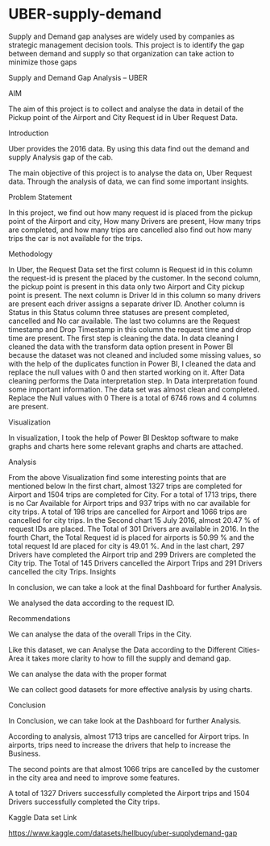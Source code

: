 # UBER-supply-demand
Supply and Demand gap analyses are widely used by companies as strategic management decision tools. This project is to identify the gap between demand and supply so that organization can take action to minimize those gaps

Supply and Demand Gap Analysis – UBER

AIM

The aim of this project is to collect and analyse the data in detail of the Pickup point of the Airport and City Request id in Uber Request Data.

Introduction

Uber provides the 2016 data. By using this data find out the demand and supply Analysis gap of the cab.

The main objective of this project is to analyse the data on, Uber Request data. Through the analysis of data, we can find some important insights.

Problem Statement

In this project, we find out how many request id is placed from the pickup point of the Airport and city, How many Drivers are present, How many trips are completed, and how many trips are cancelled also find out how many trips the car is not available for the trips.

Methodology

In Uber, the Request Data set the first column is Request id in this column the request-id is present the placed by the customer.
In the second column, the pickup point is present in this data only two Airport and City pickup point is present.
The next column is Driver Id in this column so many drivers are present each driver assigns a separate driver ID.
Another column is Status in this Status column three statuses are present completed, cancelled and No car available.
The last two columns are the Request timestamp and Drop Timestamp in this column the request time and drop time are present.
The first step is cleaning the data. In data cleaning I cleaned the data with the transform data option present in Power BI because the dataset was not cleaned and included some missing values, so with the help of the duplicates function in Power BI, I cleaned the data and replace the null values with 0 and then started working on it.
After Data cleaning performs the Data interpretation step. In Data interpretation found some important information.
The data set was almost clean and completed.
Replace the Null values with 0
There is a total of 6746 rows and 4 columns are present.
 

 Visualization

In visualization, I took the help of Power BI Desktop software to make graphs and charts here some relevant graphs and charts are attached. 

Analysis

From the above Visualization find some interesting points that are mentioned below
In the first chart, almost 1327 trips are completed for Airport and 1504 trips are completed for City.
For a total of 1713 trips, there is no Car Available for Airport trips and 937 trips with no car available for city trips.
A total of 198 trips are cancelled for Airport and 1066 trips are cancelled for city trips.
In the Second chart 15 July 2016, almost 20.47 % of request IDs are placed.
The Total of 301 Drivers are available in 2016.
In the fourth Chart, the Total Request id is placed for airports is 50.99 % and the total request Id are placed for city is 49.01 %.
And in the last chart, 297 Drivers have completed the Airport trip and 299 Drivers are completed the City trip.
The Total of 145 Drivers cancelled the Airport Trips and 291 Drivers cancelled the city Trips.
Insights

In conclusion, we can take a look at the final Dashboard for further Analysis.

We analysed the data according to the request ID.

 

Recommendations

We can analyse the data of the overall Trips in the City.

Like this dataset, we can Analyse the Data according to the Different Cities-Area it takes more clarity to how to fill the supply and demand gap.

We can analyse the data with the proper format

We can collect good datasets for more effective analysis by using charts.

Conclusion

In Conclusion, we can take look at the Dashboard for further Analysis.

According to analysis, almost 1713 trips are cancelled for Airport trips. In airports, trips need to increase the drivers that help to increase the Business.

The second points are that almost 1066 trips are cancelled by the customer in the city area and need to improve some features.

A total of 1327 Drivers successfully completed the Airport trips and 1504 Drivers successfully completed the City trips.

 

Kaggle Data set Link

https://www.kaggle.com/datasets/hellbuoy/uber-supplydemand-gap
